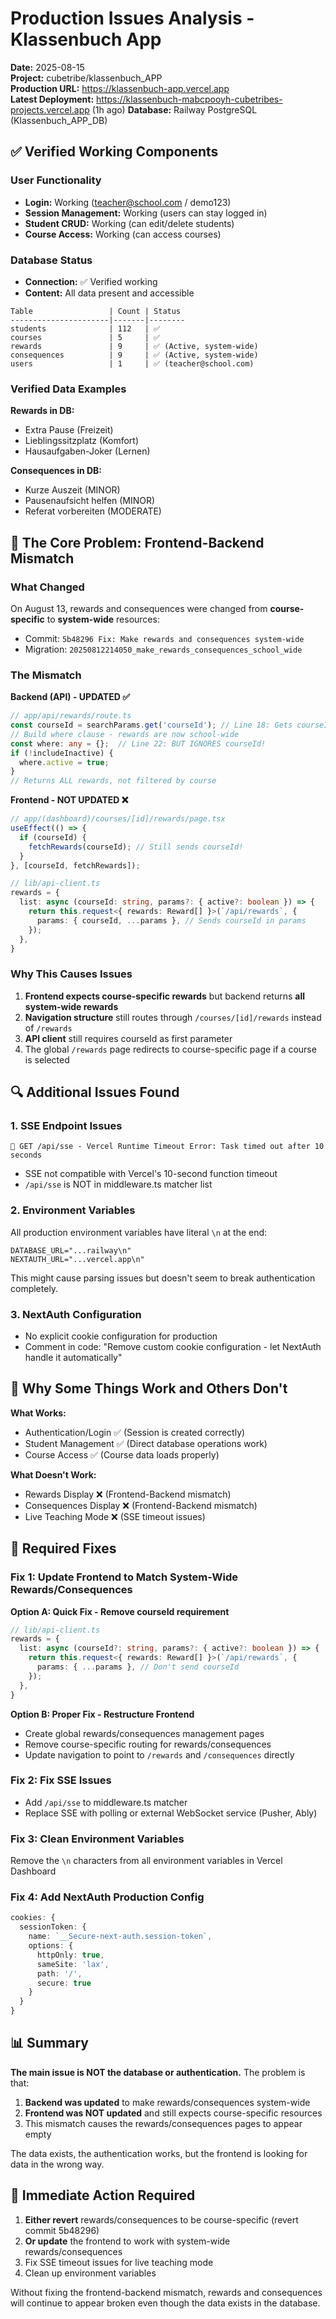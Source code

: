 # Production Issues Analysis - Klassenbuch App
**Date:** 2025-08-15  
**Project:** cubetribe/klassenbuch_APP  
**Production URL:** https://klassenbuch-app.vercel.app  
**Latest Deployment:** https://klassenbuch-mabcpooyh-cubetribes-projects.vercel.app (1h ago)
**Database:** Railway PostgreSQL (Klassenbuch_APP_DB)

## ✅ Verified Working Components

### User Functionality
- **Login:** Working (teacher@school.com / demo123)
- **Session Management:** Working (users can stay logged in)
- **Student CRUD:** Working (can edit/delete students)
- **Course Access:** Working (can access courses)

### Database Status
- **Connection:** ✅ Verified working
- **Content:** All data present and accessible
```
Table                 | Count | Status
----------------------|-------|--------
students              | 112   | ✅
courses               | 5     | ✅
rewards               | 9     | ✅ (Active, system-wide)
consequences          | 9     | ✅ (Active, system-wide)
users                 | 1     | ✅ (teacher@school.com)
```

### Verified Data Examples
**Rewards in DB:**
- Extra Pause (Freizeit)
- Lieblingssitzplatz (Komfort)
- Hausaufgaben-Joker (Lernen)

**Consequences in DB:**
- Kurze Auszeit (MINOR)
- Pausenaufsicht helfen (MINOR)
- Referat vorbereiten (MODERATE)

## 🔴 The Core Problem: Frontend-Backend Mismatch

### What Changed
On August 13, rewards and consequences were changed from **course-specific** to **system-wide** resources:
- Commit: `5b48296 Fix: Make rewards and consequences system-wide`
- Migration: `20250812214050_make_rewards_consequences_school_wide`

### The Mismatch

**Backend (API) - UPDATED ✅**
```typescript
// app/api/rewards/route.ts
const courseId = searchParams.get('courseId'); // Line 18: Gets courseId
// Build where clause - rewards are now school-wide
const where: any = {};  // Line 22: BUT IGNORES courseId!
if (!includeInactive) {
  where.active = true;
}
// Returns ALL rewards, not filtered by course
```

**Frontend - NOT UPDATED ❌**
```typescript
// app/(dashboard)/courses/[id]/rewards/page.tsx
useEffect(() => {
  if (courseId) {
    fetchRewards(courseId); // Still sends courseId!
  }
}, [courseId, fetchRewards]);

// lib/api-client.ts
rewards = {
  list: async (courseId: string, params?: { active?: boolean }) => {
    return this.request<{ rewards: Reward[] }>(`/api/rewards`, {
      params: { courseId, ...params }, // Sends courseId in params
    });
  },
}
```

### Why This Causes Issues

1. **Frontend expects course-specific rewards** but backend returns **all system-wide rewards**
2. **Navigation structure** still routes through `/courses/[id]/rewards` instead of `/rewards`
3. **API client** still requires courseId as first parameter
4. The global `/rewards` page redirects to course-specific page if a course is selected

## 🔍 Additional Issues Found

### 1. SSE Endpoint Issues
```
🚫 GET /api/sse - Vercel Runtime Timeout Error: Task timed out after 10 seconds
```
- SSE not compatible with Vercel's 10-second function timeout
- `/api/sse` is NOT in middleware.ts matcher list

### 2. Environment Variables
All production environment variables have literal `\n` at the end:
```
DATABASE_URL="...railway\n"
NEXTAUTH_URL="...vercel.app\n"
```
This might cause parsing issues but doesn't seem to break authentication completely.

### 3. NextAuth Configuration
- No explicit cookie configuration for production
- Comment in code: "Remove custom cookie configuration - let NextAuth handle it automatically"

## 📝 Why Some Things Work and Others Don't

**What Works:**
- Authentication/Login ✅ (Session is created correctly)
- Student Management ✅ (Direct database operations work)
- Course Access ✅ (Course data loads properly)

**What Doesn't Work:**
- Rewards Display ❌ (Frontend-Backend mismatch)
- Consequences Display ❌ (Frontend-Backend mismatch)
- Live Teaching Mode ❌ (SSE timeout issues)

## 🎯 Required Fixes

### Fix 1: Update Frontend to Match System-Wide Rewards/Consequences
**Option A: Quick Fix - Remove courseId requirement**
```typescript
// lib/api-client.ts
rewards = {
  list: async (courseId?: string, params?: { active?: boolean }) => {
    return this.request<{ rewards: Reward[] }>(`/api/rewards`, {
      params: { ...params }, // Don't send courseId
    });
  },
}
```

**Option B: Proper Fix - Restructure Frontend**
- Create global rewards/consequences management pages
- Remove course-specific routing for rewards/consequences
- Update navigation to point to `/rewards` and `/consequences` directly

### Fix 2: Fix SSE Issues
- Add `/api/sse` to middleware.ts matcher
- Replace SSE with polling or external WebSocket service (Pusher, Ably)

### Fix 3: Clean Environment Variables
Remove the `\n` characters from all environment variables in Vercel Dashboard

### Fix 4: Add NextAuth Production Config
```typescript
cookies: {
  sessionToken: {
    name: `__Secure-next-auth.session-token`,
    options: {
      httpOnly: true,
      sameSite: 'lax',
      path: '/',
      secure: true
    }
  }
}
```

## 📊 Summary

**The main issue is NOT the database or authentication.** The problem is that:

1. **Backend was updated** to make rewards/consequences system-wide
2. **Frontend was NOT updated** and still expects course-specific resources
3. This mismatch causes the rewards/consequences pages to appear empty

The data exists, the authentication works, but the frontend is looking for data in the wrong way.

## 🚀 Immediate Action Required

1. **Either revert** rewards/consequences to be course-specific (revert commit 5b48296)
2. **Or update** the frontend to work with system-wide rewards/consequences
3. Fix SSE timeout issues for live teaching mode
4. Clean up environment variables

Without fixing the frontend-backend mismatch, rewards and consequences will continue to appear broken even though the data exists in the database.